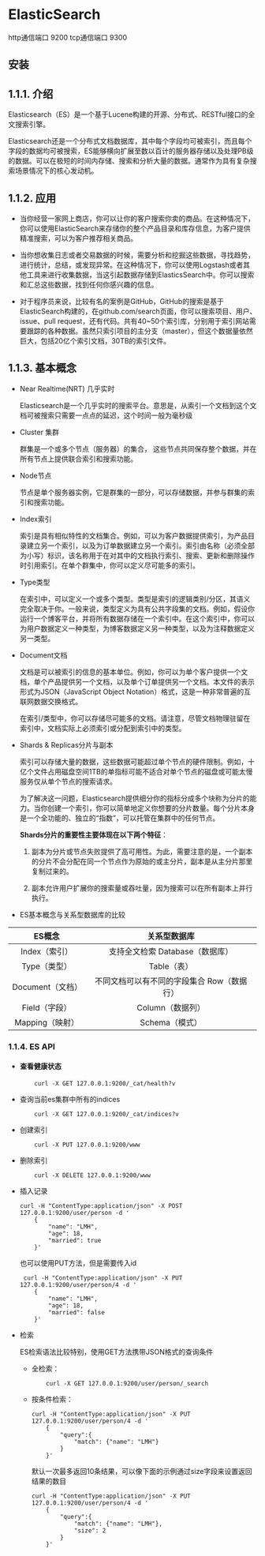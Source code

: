 # ElasticSearch

http通信端口 9200
tcp通信端口 9300

## 安装


## 1.1.1. 介绍

Elasticsearch（ES）是一个基于Lucene构建的开源、分布式、RESTful接口的全文搜索引擎。

Elasticsearch还是一个分布式文档数据库，其中每个字段均可被索引，而且每个字段的数据均可被搜索，ES能够横向扩展至数以百计的服务器存储以及处理PB级的数据。可以在极短的时间内存储、搜索和分析大量的数据。通常作为具有复杂搜索场景情况下的核心发动机。

## 1.1.2. 应用

* 当你经营一家网上商店，你可以让你的客户搜索你卖的商品。在这种情况下，你可以使用ElasticSearch来存储你的整个产品目录和库存信息，为客户提供精准搜索，可以为客户推荐相关商品。

* 当你想收集日志或者交易数据的时候，需要分析和挖掘这些数据，寻找趋势，进行统计，总结，或发现异常。在这种情况下，你可以使用Logstash或者其他工具来进行收集数据，当这引起数据存储到ElasticsSearch中。你可以搜索和汇总这些数据，找到任何你感兴趣的信息。

* 对于程序员来说，比较有名的案例是GitHub，GitHub的搜索是基于ElasticSearch构建的，在github.com/search页面，你可以搜索项目、用户、issue、pull request，还有代码。共有40~50个索引库，分别用于索引网站需要跟踪的各种数据。虽然只索引项目的主分支（master），但这个数据量依然巨大，包括20亿个索引文档，30TB的索引文件。

## 1.1.3. 基本概念

* Near Realtime(NRT) 几乎实时

  Elasticsearch是一个几乎实时的搜索平台。意思是，从索引一个文档到这个文档可被搜索只需要一点点的延迟，这个时间一般为毫秒级

* Cluster 集群

  群集是一个或多个节点（服务器）的集合， 这些节点共同保存整个数据，并在所有节点上提供联合索引和搜索功能。

* Node节点

  节点是单个服务器实例，它是群集的一部分，可以存储数据，并参与群集的索引和搜索功能。

* Index索引

  索引是具有相似特性的文档集合。例如，可以为客户数据提供索引，为产品目录建立另一个索引，以及为订单数据建立另一个索引。索引由名称（必须全部为小写）标识，该名称用于在对其中的文档执行索引、搜索、更新和删除操作时引用索引。在单个群集中，你可以定义尽可能多的索引。

* Type类型

  在索引中，可以定义一个或多个类型。类型是索引的逻辑类别/分区，其语义完全取决于你。一般来说，类型定义为具有公共字段集的文档。例如，假设你运行一个博客平台，并将所有数据存储在一个索引中。在这个索引中，你可以为用户数据定义一种类型，为博客数据定义另一种类型，以及为注释数据定义另一类型。

* Document文档

  文档是可以被索引的信息的基本单位。例如，你可以为单个客户提供一个文档，单个产品提供另一个文档，以及单个订单提供另一个文档。本文件的表示形式为JSON（JavaScript Object Notation）格式，这是一种非常普遍的互联网数据交换格式。

  在索引/类型中，你可以存储尽可能多的文档。请注意，尽管文档物理驻留在索引中，文档实际上必须索引或分配到索引中的类型。

* Shards & Replicas分片与副本

  索引可以存储大量的数据，这些数据可能超过单个节点的硬件限制。例如，十亿个文件占用磁盘空间1TB的单指标可能不适合对单个节点的磁盘或可能太慢服务仅从单个节点的搜索请求。

  为了解决这一问题，Elasticsearch提供细分你的指标分成多个块称为分片的能力。当你创建一个索引，你可以简单地定义你想要的分片数量。每个分片本身是一个全功能的、独立的“指数”，可以托管在集群中的任何节点。

  **Shards分片的重要性主要体现在以下两个特征**：

  1. 副本为分片或节点失败提供了高可用性。为此，需要注意的是，一个副本的分片不会分配在同一个节点作为原始的或主分片，副本是从主分片那里复制过来的。

  2. 副本允许用户扩展你的搜索量或吞吐量，因为搜索可以在所有副本上并行执行。

* ES基本概念与关系型数据库的比较

ES概念 | 关系型数据库
:---: | :---:
Index（索引）| 支持全文检索	Database（数据库）
Type（类型）| Table（表）
Document（文档）| 不同文档可以有不同的字段集合	Row（数据行）
Field（字段）| Column（数据列）
Mapping（映射）| Schema（模式）

### 1.1.4. ES API

* #### 查看健康状态

  ```
      curl -X GET 127.0.0.1:9200/_cat/health?v
  ```

* 查询当前es集群中所有的indices

  ```
      curl -X GET 127.0.0.1:9200/_cat/indices?v
  ```

* 创建索引

  ```
      curl -X PUT 127.0.0.1:9200/www
  ```

* 删除索引

  ```
      curl -X DELETE 127.0.0.1:9200/www
  ```

* 插入记录

  ```
  curl -H "ContentType:application/json" -X POST 127.0.0.1:9200/user/person -d '
      {
          "name": "LMH",
          "age": 18,
          "married": true
      }'
  ```

  也可以使用PUT方法，但是需要传入id

  ```
   curl -H "ContentType:application/json" -X PUT 127.0.0.1:9200/user/person/4 -d '
      {
          "name": "LMH",
          "age": 18,
          "married": false
      }'
  ```

* 检索

  ES检索语法比较特别，使用GET方法携带JSON格式的查询条件

  * 全检索：
  
    ```
        curl -X GET 127.0.0.1:9200/user/person/_search
    ```
  
  * 按条件检索：
  
    ```
    curl -H "ContentType:application/json" -X PUT 127.0.0.1:9200/user/person/4 -d '
        {
            "query":{
                "match": {"name": "LMH"}
            }    
        }'
    ```
  
    默认一次最多返回10条结果，可以像下面的示例通过size字段来设置返回结果的数目
  
    ```
    curl -H "ContentType:application/json" -X PUT 127.0.0.1:9200/user/person/4 -d '
        {
            "query":{
                "match": {"name": "LMH"},
                "size": 2
            }    
        }'
    ```
  
    
  
  



